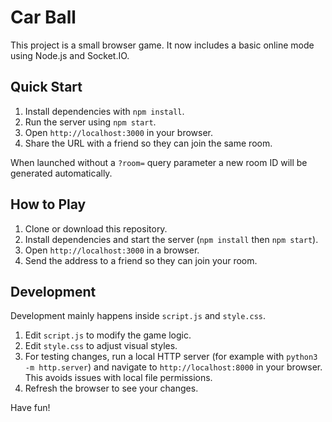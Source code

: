 # Car Ball

This project is a small browser game. It now includes a basic online mode using Node.js and Socket.IO.

## Quick Start

1. Install dependencies with `npm install`.
2. Run the server using `npm start`.
3. Open `http://localhost:3000` in your browser.
4. Share the URL with a friend so they can join the same room.

When launched without a `?room=` query parameter a new room ID will be generated automatically.

## How to Play
1. Clone or download this repository.
2. Install dependencies and start the server (`npm install` then `npm start`).
3. Open `http://localhost:3000` in a browser.
4. Send the address to a friend so they can join your room.

## Development
Development mainly happens inside `script.js` and `style.css`.

1. Edit `script.js` to modify the game logic.
2. Edit `style.css` to adjust visual styles.
3. For testing changes, run a local HTTP server (for example with `python3 -m http.server`) and navigate to `http://localhost:8000` in your browser. This avoids issues with local file permissions.
4. Refresh the browser to see your changes.

Have fun!
